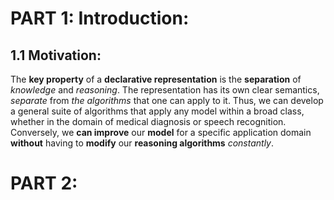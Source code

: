 # PART 1: Introduction:

## 1.1 Motivation:
The **key property** of a **declarative representation** is the **separation** of _knowledge_ and _reasoning_. The representation has its own clear semantics, _separate_ from _the algorithms_ that one can apply to it. Thus, we can develop a general suite of algorithms that apply any model within a broad class, whether in the domain of medical diagnosis or speech recognition.  Conversely, we **can improve** our **model** for a specific application domain **without** having to **modify** our **reasoning algorithms** _constantly_.




# PART 2: 
